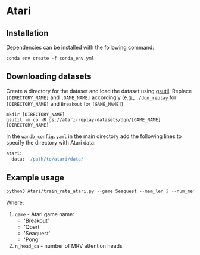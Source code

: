 
# Atari

## Installation

Dependencies can be installed with the following command:

```
conda env create -f conda_env.yml
```

## Downloading datasets


Create a directory for the dataset and load the dataset using [gsutil](https://cloud.google.com/storage/docs/gsutil_install#install). Replace `[DIRECTORY_NAME]` and `[GAME_NAME]` accordingly (e.g., `./dqn_replay` for `[DIRECTORY_NAME]` and `Breakout` for `[GAME_NAME]`)
```
mkdir [DIRECTORY_NAME]
gsutil -m cp -R gs://atari-replay-datasets/dqn/[GAME_NAME] [DIRECTORY_NAME]
```

In the `wandb_config.yaml` in the main directory add the following lines to specify the directory with Atari data:

```python
atari:
  data: '/path/to/atari/data/'
```

## Example usage

```python
python3 Atari/train_rate_atari.py --game Seaquest --mem_len 2 --num_mem_tokens 15 --seed 123 --n_head_ca 2
```

Where:

1. `game` - Atari game name:
    - 'Breakout'
    - 'Qbert'
    - 'Seaquest'
    - 'Pong'
2. `n_head_ca` - number of MRV attention heads